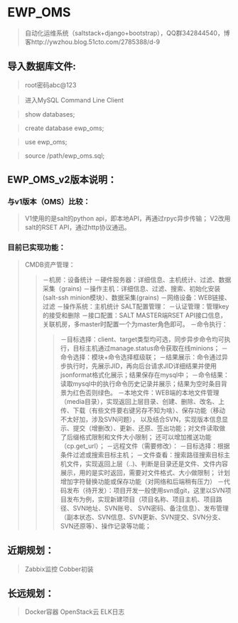 # EWP_OMS
>自动化运维系统（saltstack+django+bootstrap），QQ群342844540，博客http://ywzhou.blog.51cto.com/2785388/d-9

## 导入数据库文件:

>root密码abc@123

>进入MySQL Command Line Client

>show databases;

>create database ewp_oms;

>use ewp_oms;

>source /path/ewp_oms.sql;

## EWP_OMS_v2版本说明：

### 与v1版本（OMS）比较：
>V1使用的是salt的python api，即本地API，再通过rpyc异步传输；
>V2改用salt的RSET API，通过http协议通迅。

###  目前已实现功能：
>CMDB资产管理：
>>－机房：设备统计
>>－硬件服务器：详细信息、主机统计、过滤、数据采集（grains)
>>－操作主机：详细信息、过滤、搜索、初始化安装(salt-ssh minion模块）、数据采集(grains)
>>－网络设备：WEB链接、过滤
>>－操作系统：主机统计
>SALT配置管理：
>>－认证管理：管理key的接受和删除
>>－接口配置：SALT MASTER端RSET API接口信息，关联机房，多master时配置一个为master角色即可。
>>－命令执行：
>>>－目标选择：client、target类型均可选，同步异步命令均可执行，目标主机通过manage.status命令获取在线minions；
>>>－命令选择：模块+命令选择框级联；
>>>－结果展示：命令通过异步执行时，先展示JID，再向后台请求JID详细结果并使用jsonformat格式化展示；结果保存在mysql中；
>>>－命令结果：读取mysql中的执行命令历史记录并展示；结果为空时条目背景为红色否则绿色。
>>－本地文件：WEB端的本地文件管理（media目录），实现返回上层目录、创建、删除、改名、上传、下载（有些文件要右键另存不知为啥）、保存功能（移动不太好加，涉及SVN问题），
                   以及结合SVN，实现版本信息显示、提交（增删改）、更新、还原、签出功能；对文件读取做了后缀格式限制和文件大小限制；
                   还可以增加推送功能（cp.get_url）；
>>－远程文件（需要修改）：
>>>－目标选择：根据条件过滤或搜索目标主机；
>>>－文件查看：搜索路径搜索目标主机文件，实现返回上层（..)、判断是目录还是文件、文件内容展示，用的是实时返回，需要对文件格式、大小做限制；
                    计划增加字符替换功能或保存功能（对网络和后端稍有压力）
>>－代码发布（待开发）：项目开发一般使用svn或git，这里以SVN项目发布为例，实现新建项目（项目名称、项目主机、项目路径、SVN地址、SVN账号、
                            SVN密码、备注信息）、发布管理（副本状态、SVN信息、SVN更新、SVN提交、SVN分支、SVN还原等）、操作记录等功能；

## 近期规划：
>Zabbix监控
>Cobber初装

## 长远规划：
>Docker容器
>OpenStack云
>ELK日志